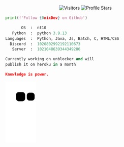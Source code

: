 <p align="center"><img src="https://gpvc.arturio.dev/0nixDev" alt="Visitors"></a>
<img src="https://img.shields.io/badge/dynamic/json?&label=Total%20Stars&color=bb2527&style=flat&style=for-the-badge&query=%24.stars&url=https://api.github-star-counter.workers.dev/user/0nixDev" alt="Profile Stars"></a>


```python
print(f'Follow {0nixDev} on Github')
```
```python
       OS  :  nt10
   Python  :  python 3.9.13
Languages  :  Python, Java, Js, Batch, C, HTML/CSS
  Discord  :  1020802992192110673
   Server  :  1021048639344349286
```


```python
Currently working on unblocker and will 
publish it on heroku in a month
```

```json
Knowledge is power.
```

<a href="https://dsc.gg/onixdev" target="_blank"><img src="https://raw.githubusercontent.com/AstraaDev/AstraaDev/c45c1474afd3c016ef07f3a3807c35377df41783/github-contribution-grid-snake.svg" alt="snake"></a>
